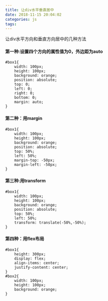 ```yaml
---
title: 让div水平垂直居中
date: 2018-11-15 20:04:02
categories: js
tags:
---
```

让div水平方向和垂直方向居中的几种方法

<!--more-->

####  第一种:设置四个方向的属性值为0，外边距为auto

	#box1{
		width: 100px;
		height: 100px;
		background: orange;
		position: absolute;
		top: 0;
		left: 0;
		right: 0;
		bottom: 0;
		margin: auto;
	}

####  第二种：用margin

	#box1{
		width: 100px;
		height: 100px;
		background: orange;
		position: absolute;
		top: 50%;
		left: 50%;
		margin-top: -50px;
		margin-left: -50px;
	}

####  第三种:用transform

	#box1{
		width: 100px;
		height: 100px;
		background: orange;
		position: absolute;
		top: 50%;
		left: 50%;
		transform: translate(-50%,-50%);
	}	

####  第四种：用flex布局

	#box1{
		height: 300px;
		display: flex;
		align-items: center;
		justify-content: center;
	}
	#box2{
		width: 100px;
		height: 100px;
		background: orange;
	}


